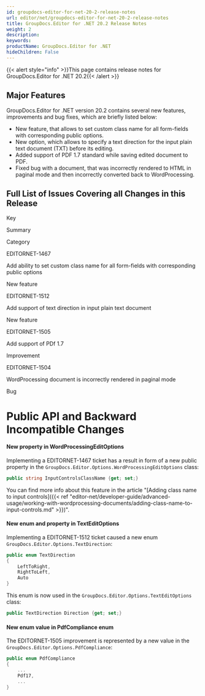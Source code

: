 ```yaml
---
id: groupdocs-editor-for-net-20-2-release-notes
url: editor/net/groupdocs-editor-for-net-20-2-release-notes
title: GroupDocs.Editor for .NET 20.2 Release Notes
weight: 2
description: 
keywords: 
productName: GroupDocs.Editor for .NET
hideChildren: False
---
```

{{< alert style="info" >}}This page contains release notes for GroupDocs.Editor for .NET 20.2{{< /alert >}}

## Major Features

GroupDocs.Editor for .NET version 20.2 contains several new features, improvements and bug fixes, which are briefly listed below:

*   New feature, that allows to set custom class name for all form-fields with corresponding public options.
*   New option, which allows to specify a text direction for the input plain text document (TXT) before its editing.
*   Added support of PDF 1.7 standard while saving edited document to PDF.
*   Fixed bug with a document, that was incorrectly rendered to HTML in paginal mode and then incorrectly converted back to WordProcessing.

## Full List of Issues Covering all Changes in this Release

Key

Summary

Category

EDITORNET-1467

Add ability to set custom class name for all form-fields with corresponding public options

New feature

EDITORNET-1512

Add support of text direction in input plain text document

New feature

EDITORNET-1505

Add support of PDf 1.7

Improvement

EDITORNET-1504

WordProcessing document is incorrectly rendered in paginal mode

Bug

# Public API and Backward Incompatible Changes

#### New property in WordProcessingEditOptions

Implementing a EDITORNET-1467 ticket has a result in form of a new public property in the `GroupDocs.Editor.Options.WordProcessingEditOptions` class:

```csharp
public string InputControlsClassName {get; set;}
```

You can find more info about this feature in the article "[Adding class name to input controls]({{< ref "editor-net/developer-guide/advanced-usage/working-with-wordprocessing-documents/adding-class-name-to-input-controls.md" >}})".

#### New enum and property in TextEditOptions

Implementing a EDITORNET-1512 ticket caused a new enum `GroupDocs.Editor.Options.TextDirection`:

```csharp
public enum TextDirection
{
	LeftToRight,
	RightToLeft,
	Auto
}
```

This enum is now used in the `GroupDocs.Editor.Options.TextEditOptions` class:

```csharp
public TextDirection Direction {get; set;}
```

#### New enum value in PdfCompliance enum

The EDITORNET-1505 improvement is represented by a new value in the `GroupDocs.Editor.Options.PdfCompliance`:

```csharp
public enum PdfCompliance
{
	...
	Pdf17,
	...
}
```

